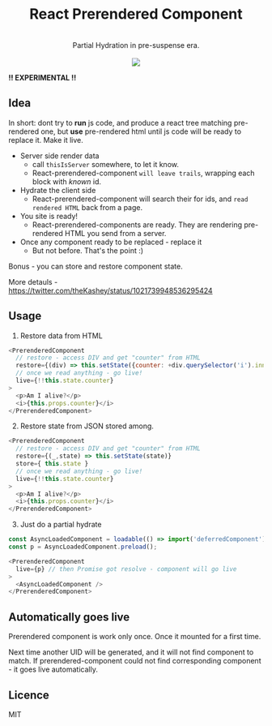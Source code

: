 <div align="center">
  <h1>React Prerendered Component</h1>
  <br/>
  Partial Hydration in pre-suspense era. 
  <br/>
  <br/>
  
  <a href="https://www.npmjs.com/package/react-prerendered-component">
    <img src="https://img.shields.io/npm/v/react-prerendered-component.svg?style=flat-square" />
  </a>
</div>

__!! EXPERIMENTAL !!__
 
## Idea
In short: dont try to __run__ js code, and produce a react tree matching pre-rendered one,
but __use__ pre-rendered html until js code will be ready to replace it. Make it live.

- Server side render data 
  - call `thisIsServer` somewhere, to let it know.
  - React-prerendered-component `will leave trails`, wrapping each block with _known_ id.
- Hydrate the client side 
  - React-prerendered-component will search their for ids, and `read rendered HTML` back from a page.
- You site is ready!
  - React-prerendered-components are ready. They are rendering pre-rendered HTML you send from a server.
- Once any component ready to be replaced - replace it
  - But not before. That's the point :)
  
Bonus - you can store and restore component state.

More detauls - https://twitter.com/theKashey/status/1021739948536295424

## Usage

1. Restore data from HTML
```js
<PrerenderedComponent
  // restore - access DIV and get "counter" from HTML
  restore={(div) => this.setState({counter: +div.querySelector('i').innerHTML})}
  // once we read anything - go live!
  live={!!this.state.counter}
>
  <p>Am I alive?</p>
  <i>{this.props.counter}</i>
</PrerenderedComponent>
```    

2. Restore state from JSON stored among.
```js
<PrerenderedComponent
  // restore - access DIV and get "counter" from HTML
  restore={(_,state) => this.setState(state)}
  store={ this.state }
  // once we read anything - go live!
  live={!!this.state.counter}  
>
  <p>Am I alive?</p>
  <i>{this.props.counter}</i>
</PrerenderedComponent>
```    

3. Just do a partial hydrate
```js
const AsyncLoadedComponent = loadable(() => import('deferredComponent'));
const p = AsyncLoadedComponent.preload();

<PrerenderedComponent
  live={p} // then Promise got resolve - component will go live  
>
  <AsyncLoadedComponent />
</PrerenderedComponent>

```

## Automatically goes live
Prerendered component is work only once. Once it mounted for a first time. 

Next time another UID will be generated, and it will not find component to match.
If prerendered-component could not find corresponding component - it goes live automatically.

## Licence
MIT
